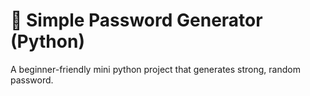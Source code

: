 # 🔑 Simple Password Generator (Python)

A beginner-friendly mini python project that generates strong, random password.
